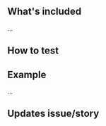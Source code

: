 ## What's included
<!-- List your changes/additions, or commits -->
...

<!-- ### Notes -->
<!-- Anything funky about your updates. Or issues that aren't resolved by this merge request, things of note? -->

## How to test
<!-- Are there directions to test/review? -->
<!--
### Coverage and basic unit test check
1. update the NPM packages with `$ yarn`
1. `$ yarn test`
-->
<!--
### Interactive unit test check
1. update the NPM packages with `$ yarn`
1. `$ yarn test:dev`
-->

## Example
<!-- Append a demo/screenshot/animated gif, or a link to the aforementioned, of the cli output -->
...

## Updates issue/story
<!-- What issue/story does this update, i.e Updates #33 -->
